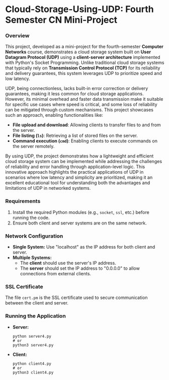 
# Cloud-Storage-Using-UDP: Fourth Semester CN Mini-Project

### Overview
This project, developed as a mini-project for the fourth-semester **Computer Networks** course, demonstrates a cloud storage system built on **User Datagram Protocol (UDP)** using a **client-server architecture** implemented with Python's Socket Programming. Unlike traditional cloud storage systems that typically rely on **Transmission Control Protocol (TCP)** for its reliability and delivery guarantees, this system leverages UDP to prioritize speed and low latency.

UDP, being connectionless, lacks built-in error correction or delivery guarantees, making it less common for cloud storage applications. However, its minimal overhead and faster data transmission make it suitable for specific use cases where speed is critical, and some loss of reliability can be mitigated through custom mechanisms. This project showcases such an approach, enabling functionalities like:
- **File upload and download**: Allowing clients to transfer files to and from the server.
- **File listing (`ls`)**: Retrieving a list of stored files on the server.
- **Command execution (`cmd`)**: Enabling clients to execute commands on the server remotely.

By using UDP, the project demonstrates how a lightweight and efficient cloud storage system can be implemented while addressing the challenges of reliability and error handling through application-level logic. This innovative approach highlights the practical applications of UDP in scenarios where low latency and simplicity are prioritized, making it an excellent educational tool for understanding both the advantages and limitations of UDP in networked systems.


### Requirements
1. Install the required Python modules (e.g., `socket`, `ssl`, etc.) before running the code.
2. Ensure both client and server systems are on the same network.

### Network Configuration
- **Single System:** Use "localhost" as the IP address for both client and server.
- **Multiple Systems:**
   - The **client** should use the server's IP address.
   - The **server** should set the IP address to "0.0.0.0" to allow connections from external clients.

### SSL Certificate
The file `cert.pm` is the SSL certificate used to secure communication between the client and server.

### Running the Application

- **Server:**
   ```shell
   python server4.py
   # or
   python3 server4.py
   ```

- **Client:**
   ```shell
   python client4.py
   # or
   python3 client4.py
   ```



